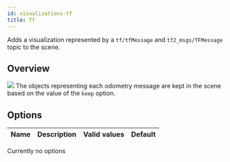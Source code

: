 ```yaml
---
id: visualizations-tf
title: Tf
---
```


Adds a visualization represented by a `tf/tfMessage` and `tf2_msgs/TFMessage` topic to the scene.

## Overview

![](/img/viz/viz-tf.png)
The objects representing each odometry message are kept in the scene based on the value of the `keep` option.

## Options

Name | Description | Valid values | Default  
--- | --- | --- | ---
Currently no options

[//]: # ( 
Topic | The nav_msgs/Path topic to subscribe to. | Any valid Graph Resource Name | Empty String  
Color | The color of the line | \(\[0-255], \[0-255], \[0-255]\) | \(25, 255, 0\)  
Alpha | The amount of transparency to apply to the line | \[0-1] | 1  
Buffer length | The number of arrows to keep before new arrows start causing old ones to disappear. 0 means an infinite number \(dangerous\) | 0+ | 100   
Line style | Shape of the object for line segments joining the points | \(Lines, Billboards\) | Lines  
Pose style | Shape of the object for each point representing the path | \(Arrow, Axes\) | Arrow  
The options are inspired from RViz and work very similar to it.
)


